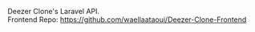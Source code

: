 Deezer Clone's Laravel API.                                                                                                                                             
Frontend Repo: https://github.com/waellaataoui/Deezer-Clone-Frontend
